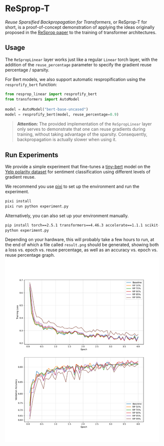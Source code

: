 # ReSprop-T

*Reuse Sparsified Backpropagation for Transformers*,
or ReSprop-T for short,
is a proof-of-concept demonstration of applying the ideas originally proposed in the [ReSprop paper](https://openaccess.thecvf.com/content_CVPR_2020/papers/Goli_ReSprop_Reuse_Sparsified_Backpropagation_CVPR_2020_paper.pdf) to the training of transformer architectures.


## Usage
The `ReSpropLinear` layer works just like a regular `Linear` torch layer,
with the addition of the `reuse_percentage` parameter to specify the gradient reuse percentage / sparsity.

For Bert models, we also support automatic respropification using the `resprofify_bert` function:

```python
from resprop_linear import resprofify_bert
from transformers import AutoModel

model = AutoModel("bert-base-uncased")
model = resprofify_bert(model, reuse_percentage=0.9)
```

> **Attention:**
> The provided implementation of the `ReSpropLinear` layer only serves to demonstrate that one can reuse gradients during training, without taking advantage of the sparsity.
> Consequently, backpropagation is actually slower when using it.


## Run Experiments
We provide a simple experiment that fine-tunes a [tiny-bert](https://huggingface.co/prajjwal1/bert-tiny) model on the [Yelp polarity dataset](https://huggingface.co/datasets/fancyzhx/yelp_polarity) for sentiment classification using different levels of gradient reuse.


We recommend you use [pixi](http://pixi.sh) to set up the environment and run the experiment.

```bash
pixi install
pixi run python experiment.py
```

Alternatively, you can also set up your environment manually.

```bash
pip install torch==2.5.1 transformers==4.46.3 accelerate==1.1.1 scikit-learn==1.5.2 matplotlib==3.9.2 datasets==3.1.0 evaluate==0.4.3
python experiment.py
```

Depending on your hardware, this will probably take a few hours to run,
at the end of which a file called `result.png` should be generated,
showing both a loss vs. epoch vs. reuse percentage, as well as an accuracy vs. epoch vs. reuse percentage graph.
![Results](refs/experiment_plots.png)